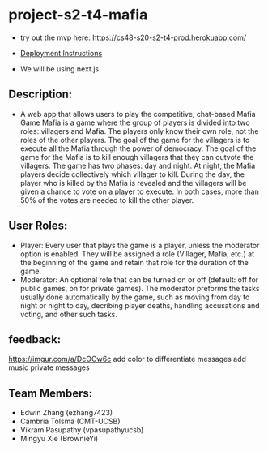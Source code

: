 # project-s2-t4-mafia

- try out the mvp here: https://cs48-s20-s2-t4-prod.herokuapp.com/
* [Deployment Instructions](./docs/DEPLOY.md)
- We will be using next.js

## Description:

- A web app that allows users to play the competitive, chat-based Mafia Game
  Mafia is a game where the group of players is divided into two roles: villagers and Mafia. The players only know their own role, not the roles of the other players. The goal of the game for the villagers is to execute all the Mafia through the power of democracy. The goal of the game for the Mafia is to kill enough villagers that they can outvote the villagers. The game has two phases: day and night. At night, the Mafia players decide collectively which villager to kill. During the day, the player who is killed by the Mafia is revealed and the villagers will be given a chance to vote on a player to execute. In both cases, more than 50% of the votes are needed to kill the other player.

## User Roles:

- Player: Every user that plays the game is a player, unless the moderator option is enabled. They will be assigned a role (Villager, Mafia, etc.) at the beginning of the game and retain that role for the duration of the game.
- Moderator: An optional role that can be turned on or off (default: off for public games, on for private games). The moderator preforms the tasks usually done automatically by the game, such as moving from day to night or night to day, decribing player deaths, handling accusations and voting, and other such tasks.


## feedback:
https://imgur.com/a/DcOOw6c
add color to differentiate messages
add music
private messages

## Team Members:

- Edwin Zhang (ezhang7423)
- Cambria Tolsma (CMT-UCSB)
- Vikram Pasupathy (vpasupathyucsb)
- Mingyu Xie (BrownieYi)
